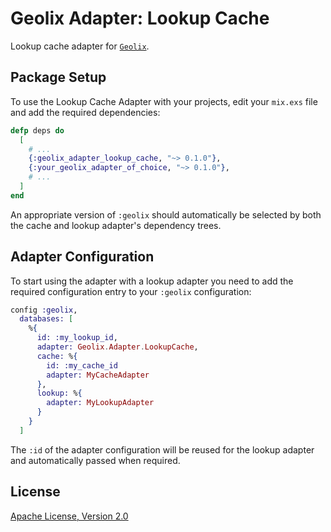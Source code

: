 # Geolix Adapter: Lookup Cache

Lookup cache adapter for [`Geolix`](https://github.com/elixir-geolix/geolix).

## Package Setup

To use the Lookup Cache Adapter with your projects, edit your `mix.exs` file and add the required dependencies:

```elixir
defp deps do
  [
    # ...
    {:geolix_adapter_lookup_cache, "~> 0.1.0"},
    {:your_geolix_adapter_of_choice, "~> 0.1.0"},
    # ...
  ]
end
```

An appropriate version of `:geolix` should automatically be selected by both the cache and lookup adapter's dependency trees.

## Adapter Configuration

To start using the adapter with a lookup adapter you need to add the required configuration entry to your `:geolix` configuration:

```elixir
config :geolix,
  databases: [
    %{
      id: :my_lookup_id,
      adapter: Geolix.Adapter.LookupCache,
      cache: %{
        id: :my_cache_id
        adapter: MyCacheAdapter
      },
      lookup: %{
        adapter: MyLookupAdapter
      }
    }
  ]
```

The `:id` of the adapter configuration will be reused for the lookup adapter and automatically passed when required.

## License

[Apache License, Version 2.0](http://www.apache.org/licenses/LICENSE-2.0)
